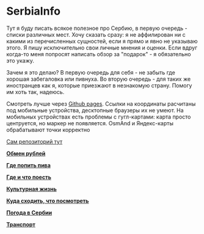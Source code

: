 # SerbiaInfo
Тут я буду писать всякое полезное про Сербию, в первую очередь - списки различных мест. Хочу сказать сразу: я не аффилирован ни с какими из перечисленных сущностей, если я прямо и явно не указываю этого. Я пишу исключительно свои личные мнения и оценки. Если вдруг когда-то меня попросят написать обзор за "подарок" - я обязательно это укажу.

Зачем я это делаю? В первую очередь для себя - не забыть где хорошая забегаловка или пивнуха. Во вторую очередь - для таких же иностранцев как я, которые приезжают в незнакомую страну. Помогу им хоть так, надеюсь.

Смотреть лучше через [Github pages](https://vmartyanov.github.io/SerbiaInfo/). Ссылки на координаты расчитаны под мобильные устройства, десктопные браузеры их не умеют. На мобильных устройствах есть проблемы с гугл-картами: карта просто центруется, но маркер не появляется. OsmAnd и Яндекс-карты обрабатывают точки корректно

[Сам репозиторий тут](https://github.com/vmartyanov/SerbiaInfo)

[**Обмен рублей**](/ru_exchange.md)

[**Где попить пива**](/beer_places.md)

[**Где и что поесть**](/food_places.md)

[**Культурная жизнь**](/culture.md)

[**Куда сходить, что посмотреть**](/sights.md)

[**Погода в Сербии**](/weather.md)

[**Транспорт**](/transport.md)
